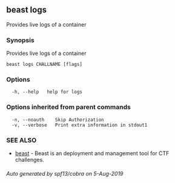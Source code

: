 ## beast logs

Provides live logs of a container

### Synopsis

Provides live logs of a container

```
beast logs CHALLNAME [flags]
```

### Options

```
  -h, --help   help for logs
```

### Options inherited from parent commands

```
  -n, --noauth    Skip Authorization
  -v, --verbose   Print extra information in stdout1
```

### SEE ALSO

* [beast](beast.md)	 - Beast is an deployment and management tool for CTF challenges.

###### Auto generated by spf13/cobra on 5-Aug-2019
